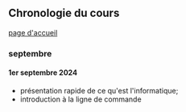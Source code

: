 ## Chronologie du cours

[page d'accueil](https://ineskkk.github.io/mp2i-pv/)

### septembre
#### 1er septembre 2024

* présentation rapide de ce qu'est l'informatique;
* introduction à la ligne de commande


